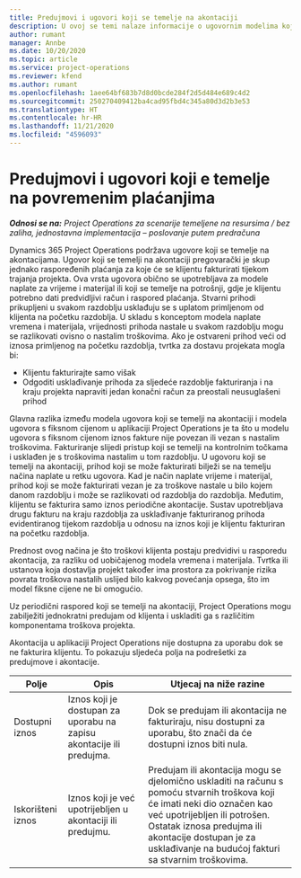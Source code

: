 ```yaml
---
title: Predujmovi i ugovori koji se temelje na akontaciji
description: U ovoj se temi nalaze informacije o ugovornim modelima koji se temelje na akontaciji i predujmovima u aplikaciji Project Operations.
author: rumant
manager: Annbe
ms.date: 10/20/2020
ms.topic: article
ms.service: project-operations
ms.reviewer: kfend
ms.author: rumant
ms.openlocfilehash: 1aee64bf683b7d8d0bcde284f2d5d484e689c4d2
ms.sourcegitcommit: 250270409412ba4cad95fbd4c345a80d3d2b3e53
ms.translationtype: HT
ms.contentlocale: hr-HR
ms.lasthandoff: 11/21/2020
ms.locfileid: "4596093"
---
```

# <a name="advances-and-retainer-based-contracts"></a>Predujmovi i ugovori koji e temelje na povremenim plaćanjima


_**Odnosi se na:** Project Operations za scenarije temeljene na resursima / bez zaliha, jednostavna implementacija – poslovanje putem predračuna_

Dynamics 365 Project Operations podržava ugovore koji se temelje na akontacijama. Ugovor koji se temelji na akontaciji pregovarački je skup jednako raspoređenih plaćanja za koje će se klijentu fakturirati tijekom trajanja projekta. Ova vrsta ugovora obično se upotrebljava za modele naplate za vrijeme i materijal ili koji se temelje na potrošnji, gdje je klijentu potrebno dati predvidljivi račun i raspored plaćanja. Stvarni prihodi prikupljeni u svakom razdoblju usklađuju se s uplatom primljenom od klijenta na početku razdoblja. U skladu s konceptom modela naplate vremena i materijala, vrijednosti prihoda nastale u svakom razdoblju mogu se razlikovati ovisno o nastalim troškovima. Ako je ostvareni prihod veći od iznosa primljenog na početku razdoblja, tvrtka za dostavu projekata mogla bi:

- Klijentu fakturirajte samo višak 
- Odgoditi usklađivanje prihoda za sljedeće razdoblje fakturiranja i na kraju projekta napraviti jedan konačni račun za preostali neusuglašeni prihod

Glavna razlika između modela ugovora koji se temelji na akontaciji i modela ugovora s fiksnom cijenom u aplikaciji Project Operations je ta što u modelu ugovora s fiksnom cijenom iznos fakture nije povezan ili vezan s nastalim troškovima. Fakturiranje slijedi pristup koji se temelji na kontrolnim točkama i usklađen je s troškovima nastalim u tom razdoblju. U ugovoru koji se temelji na akontaciji, prihod koji se može fakturirati bilježi se na temelju načina naplate u retku ugovora. Kad je način naplate vrijeme i materijal, prihod koji se može fakturirati vezan je za troškove nastale u bilo kojem danom razdoblju i može se razlikovati od razdoblja do razdoblja. Međutim, klijentu se fakturira samo iznos periodične akontacije. Sustav upotrebljava drugu fakturu na kraju razdoblja za usklađivanje fakturiranog prihoda evidentiranog tijekom razdoblja u odnosu na iznos koji je klijentu fakturiran na početku razdoblja.

Prednost ovog načina je što troškovi klijenta postaju predvidivi u rasporedu akontacija, za razliku od uobičajenog modela vremena i materijala. Tvrtka ili ustanova koja dostavlja projekt također ima prostora za pokrivanje rizika povrata troškova nastalih uslijed bilo kakvog povećanja opsega, što im model fiksne cijene ne bi omogućio.

Uz periodični raspored koji se temelji na akontaciji, Project Operations mogu zabilježiti jednokratni predujam od klijenta i uskladiti ga s različitim komponentama troškova projekta.

Akontacija u aplikaciji Project Operations nije dostupna za uporabu dok se ne fakturira klijentu. To pokazuju sljedeća polja na podrešetki za predujmove i akontacije.

| Polje | Opis | Utjecaj na niže razine |
| --- | --- | --- |
| Dostupni iznos | Iznos koji je dostupan za uporabu na zapisu akontacije ili predujma. | Dok se predujam ili akontacija ne fakturiraju, nisu dostupni za uporabu, što znači da će dostupni iznos biti nula. |
| Iskorišteni iznos | Iznos koji je već upotrijebljen u akontaciji ili predujmu. | Predujam ili akontacija mogu se djelomično uskladiti na računu s pomoću stvarnih troškova koji će imati neki dio označen kao već upotrijebljen ili potrošen. Ostatak iznosa predujma ili akontacije dostupan je za usklađivanje na budućoj fakturi sa stvarnim troškovima. |
